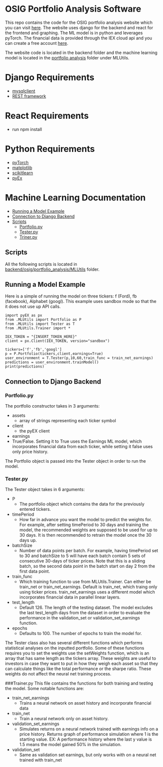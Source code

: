# OSIG Portfolio Analysis Software
This repo contains the code for the OSIG portfolio analysis website which you can visit [here]("").
The website uses django for the backend and react for the frontend and graphing. The ML model is in python and leverages pyTorch. The financial data is provided through the IEX cloud api and you can create a free account [here](https://www.iexcloud.io/core-data/).

The website code is located in the backend folder and the machine learning model is located in the [portfolio analysis](https://github.com/BraedenKuether/Capstone/tree/main/backend/osig/portfolio_analysis) folder under MLUtils.


# Django Requirements
* [mysqlclient](https://pypi.org/project/mysqlclient/)
* [REST framework](https://www.django-rest-framework.org/#installation)
  
# React Requirements
* run npm install

# Python Requirements
* [pyTorch](https://pytorch.org/get-started/locally/#windows-installation)
* [matplotlib](https://matplotlib.org/stable/users/installing.html)
* [scikitlearn](https://scikit-learn.org/stable/install.html)
* [pyEx](https://pyex.readthedocs.io/en/latest/)

# Machine Learning Documentation
* [Running a Model Example](#running-a-model-example)
* [Connection to Django Backend](#connection-to-django-backend)
* [Scripts](#scripts)
  * [Portfolio.py](#portfoliopy)
  * [Tester.py](#testerpy)
  * [Triner.py](#trainerpy)
  
## Scripts
All the following scripts is located in [backend/osig/portfolio_analysis/MLUtils](https://github.com/BraedenKuether/Capstone/tree/main/backend/osig/portfolio_analysis/MLUtils) folder.

## Running a Model Example
Here is a simple of running the model on three tickers: f (Ford), fb (facebook), Alphabet (googl). This example uses sandbox mode so that the it does not use up API calls.
```
import pyEX as px
from .MLUtils import Portfolio as P
from .MLUtils import Tester as T
from .MLUtils.Trainer import *

IEX_TOKEN = "{INSERT_TOKEN_HERE}"
client = px.Client(IEX_TOKEN, version="sandbox")

tickers=['f','fb','googl']
p = P.Portfolio(tickers,client,earnings=True)
user_environment = T.Tester(p,10,60,train_func = train_net_earnings)
predictions = user_environment.trainModel()
print(predictions)
```

## Connection to Django Backend

### Portfolio.py
The portfolio constructor takes in 3 arguments:
* assets
  * array of strings representing each ticker symbol
* client
  * the pyEX client 
* earnings
*   True/False. Setting it to True uses the Earnings ML model, which incorporates financial data from each ticker, while setting it false uses only price history. 

The Portfolio object is passed into the Tester object in order to run the model.

### Tester.py
The Tester object takes in 6 arguments:
* P
  * The portfolio object which contains the data for the previously entered tickers.
* timePeriod 
  * How far in advance you want the model to predict the weights for. For example, after setting timePeriod to 30 days and training the model, the recommended weights are supposed to be used for up to 30 days. It is then recommended to retrain the model once the 30 days up.
* batchSize
  *  Number of data points per batch. For example, having timePeriod set to 30 and batchSize to 5 will have each batch contain 5 sets of consecutive 30-days of ticker prices. Note that this is a sliding batch, so the second data point in the batch start on day 2 from the first data point.
* train_func
  * Which training function to use from MLUtils.Trainer. Can either be train_net or train_net_earnings. Default is train_net, which traing only using ticker prices. train_net_earnings uses a different model which incorporates financial data in parallel linear layers.
* test_length
  * Default 126. The length of the testing dataset. The model excludes the last test_length days from the dataset in order to evaluate the performance in the validation_set or validation_set_earnings function.
* epochs
  * Defaults to 100. The number of epochs to train the model for.

The Tester class also has several different functions which performs statistical analyses on the inputted portfolio. Some of these functions requires you to set the weights use the setWeights function, which is an array that has same length as the tickers array. These weights are useful to investors in case they want to put in how they weigh each asset so that they can calculate things like the total performance or the sharpe ratio. These weights do not affect the neural net training process.

###Trainer.py
This file contains the functions for both training and testing the model. Some notable functions are:
* train_net_earnings
  * Trains a neural network on asset history and incorporate financial data
* train_net
  * Train a neural network only on asset history.
* validation_set_earnings
  * Simulates returns on a neural network trained with earnings info on a price history. Returns graph of performance simulation where 1 is the starting value. EX: A performance history where the last y value is 1.5 means the model gained 50% in the simulation.
* validation_set
  * Same as validation set earnings, but only works with on a neural net trained with train_net

